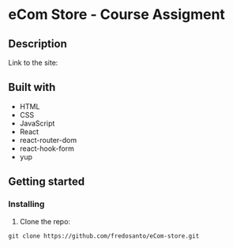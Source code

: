# eCom Store - Course Assigment

## Description

Link to the site:

## Built with

- HTML
- CSS
- JavaScript
- React
- react-router-dom
- react-hook-form
- yup

## Getting started

### Installing

1. Clone the repo:

```
git clone https://github.com/fredosanto/eCom-store.git
```
